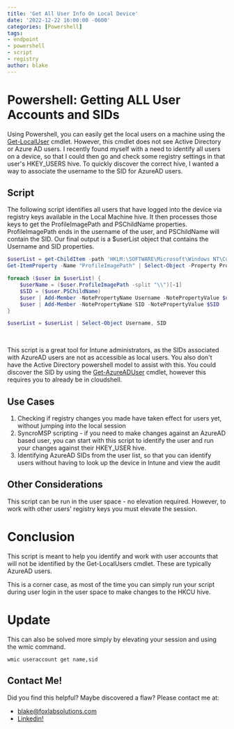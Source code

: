 ```yaml
---
title: 'Get All User Info On Local Device'
date: '2022-12-22 16:00:00 -0600'
categories: [Powershell]
tags: 
- endpoint
- powershell
- script
- registry 
author: blake
---
```


<h1> Powershell: Getting ALL User Accounts and SIDs </h1>

Using Powershell, you can easily get the local users on a machine using the [Get-LocalUser](https://learn.microsoft.com/en-us/powershell/module/microsoft.powershell.localaccounts/get-localuser?view=powershell-5.1) cmdlet. However, this cmdlet does not see Active Directory or Azure AD users. I recently found myself with a need to identify all users on a device, so that I could then go and check some registry settings in that user's HKEY_USERS hive. To quickly discover the correct hive, I wanted a way to associate the username to the SID for AzureAD users.

<h2> Script </h2>

The following script identifies all users that have logged into the device via registry keys available in the Local Machine hive. It then processes those keys to get the ProfileImagePath and PSChildName properties. ProfileImagePath ends in the username of the user, and PSChildName will contain the SID. Our final output is a $userList object that contains the Username and SID properties.
 
```powershell
$userList = get-ChildItem -path 'HKLM:\SOFTWARE\Microsoft\Windows NT\CurrentVersion\ProfileList' | 
Get-ItemProperty -Name "ProfileImagePath" | Select-Object -Property ProfileImagePath, PSChildName 

foreach ($user in $userList) {
    $userName = ($user.ProfileImagePath -split "\\")[-1]
    $SID = ($user.PSChildName)
    $user | Add-Member -NotePropertyName Username -NotePropertyValue $userName
    $user | Add-Member -NotePropertyName SID -NotePropertyValue $SID
}

$userList = $userList | Select-Object Username, SID
 ```
 <br>

 This script is a great tool for Intune administrators, as the SIDs associated with AzureAD users are not as accessible as local users. You also don't have the Active Directory powershell model to assist with this. You could discover the SID by using the [Get-AzureADUser](https://learn.microsoft.com/en-us/powershell/module/azuread/get-azureaduser?view=azureadps-2.0) cmdlet, however this requires you to already be in cloudshell.

 <h2>Use Cases </h2>

 1. Checking if registry changes you made have taken effect for users yet, without jumping into the local session
 2. SyncroMSP scripting - if you need to make changes against an AzureAD based user, you can start with this script to identify the user and run your changes against their HKEY_USER hive.
 3. Identifying AzureAD SIDs from the user list, so that you can identify users without having to look up the device in Intune and view the audit

 <h2> Other Considerations </h2>
This script can be run in the user space - no elevation required. However, to work with other users' registry keys you must elevate the session. 


<h1> Conclusion </h1>

This script is meant to help you identify and work with user accounts that will not be identified by the Get-LocalUsers cmdlet. These are typically AzureAD users. 

This is a corner case, as most of the time you can simply run your script during user login in the user space to make changes to the HKCU hive. 

<h1>Update </h1>

This can also be solved more simply by elevating your session and using the wmic command. 

```batch
wmic useraccount get name,sid
```

<h2> Contact Me! </h2>

Did you find this helpful? Maybe discovered a flaw? Please contact me at:
-  blake@foxlabsolutions.com
- [Linkedin!](https://www.linkedin.com/in/blake-fox-b2a3171b2/)
